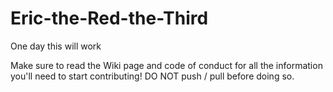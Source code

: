 # Eric-the-Red-the-Third
One day this will work

Make sure to read the Wiki page and code of conduct for all the information you'll need to start contributing!
DO NOT push / pull before doing so.
